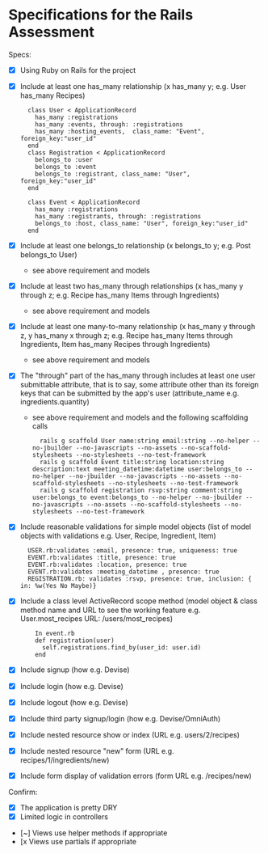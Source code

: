 # Specifications for the Rails Assessment

Specs:
- [x] Using Ruby on Rails for the project
- [x] Include at least one has_many relationship (x has_many y; e.g. User has_many Recipes) 
        
        class User < ApplicationRecord
          has_many :registrations
          has_many :events, through: :registrations
          has_many :hosting_events,  class_name: "Event", foreign_key:"user_id"
        end
        class Registration < ApplicationRecord
          belongs_to :user
          belongs_to :event
          belongs_to :registrant, class_name: "User", foreign_key:"user_id"
        end
        
        class Event < ApplicationRecord
          has_many :registrations
          has_many :registrants, through: :registrations
          belongs_to :host, class_name: "User", foreign_key:"user_id"
        end
- [x] Include at least one belongs_to relationship (x belongs_to y; e.g. Post belongs_to User)
    * see above requirement and models
- [x] Include at least two has_many through relationships (x has_many y through z; e.g. Recipe has_many Items through Ingredients)
    * see above requirement and models
- [x] Include at least one many-to-many relationship (x has_many y through z, y has_many x through z; e.g. Recipe has_many Items through Ingredients, Item has_many Recipes through Ingredients)
    * see above requirement and models
- [x] The "through" part of the has_many through includes at least one user submittable attribute, that is to say, some attribute other than its foreign keys that can be submitted by the app's user (attribute_name e.g. ingredients.quantity)
    * see above requirement and models and the following scaffolding calls
                                
            rails g scaffold User name:string email:string --no-helper --no-jbuilder --no-javascripts --no-assets --no-scaffold-stylesheets --no-stylesheets --no-test-framework 
            rails g scaffold Event title:string location:string description:text meeting_datetime:datetime user:belongs_to --no-helper --no-jbuilder --no-javascripts --no-assets --no-scaffold-stylesheets --no-stylesheets --no-test-framework 
            rails g scaffold registration rsvp:string comment:string user:belongs_to event:belongs_to --no-helper --no-jbuilder --no-javascripts --no-assets --no-scaffold-stylesheets --no-stylesheets --no-test-framework 

- [x] Include reasonable validations for simple model objects (list of model objects with validations e.g. User, Recipe, Ingredient, Item)

        USER.rb:validates :email, presence: true, uniqueness: true
        EVENT.rb:validates :title, presence: true
        EVENT.rb:validates :location, presence: true
        EVENT.rb:validates :meeting_datetime , presence: true
        REGISTRATION.rb: validates :rsvp, presence: true, inclusion: { in: %w(Yes No Maybe)}
        

- [x] Include a class level ActiveRecord scope method (model object & class method name and URL to see the working feature e.g. User.most_recipes URL: /users/most_recipes)

          In event.rb
          def registration(user)
            self.registrations.find_by(user_id: user.id)
          end
- [x] Include signup (how e.g. Devise)
- [x] Include login (how e.g. Devise)
- [x] Include logout (how e.g. Devise)
- [x] Include third party signup/login (how e.g. Devise/OmniAuth)
- [x] Include nested resource show or index (URL e.g. users/2/recipes)
- [x] Include nested resource "new" form (URL e.g. recipes/1/ingredients/new)
- [x] Include form display of validation errors (form URL e.g. /recipes/new)

Confirm:
- [x] The application is pretty DRY
- [x] Limited logic in controllers
- [~] Views use helper methods if appropriate
- [x  Views use partials if appropriate